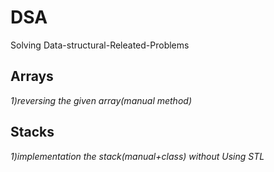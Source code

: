 # DSA
Solving Data-structural-Releated-Problems
## Arrays
*1)reversing the given array(manual method)*
## Stacks
*1)implementation the stack(manual+class) without Using STL*
